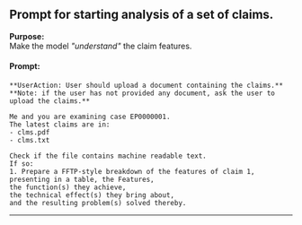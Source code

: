 ## Prompt for starting analysis of a set of claims.
**Purpose:**  
Make the model *"understand"* the claim features.

#### Prompt:  

    **UserAction: User should upload a document containing the claims.**
    **Note: if the user has not provided any document, ask the user to upload the claims.**
	 
    Me and you are examining case EP0000001. 
    The latest claims are in:
	- clms.pdf
	- clms.txt
	
	Check if the file contains machine readable text. 
	If so:
	1. Prepare a FFTP-style breakdown of the features of claim 1,  
	presenting in a table, the Features,  
	the function(s) they achieve,  
	the technical effect(s) they bring about,  
	and the resulting problem(s) solved thereby.


-----------------------------------------------







